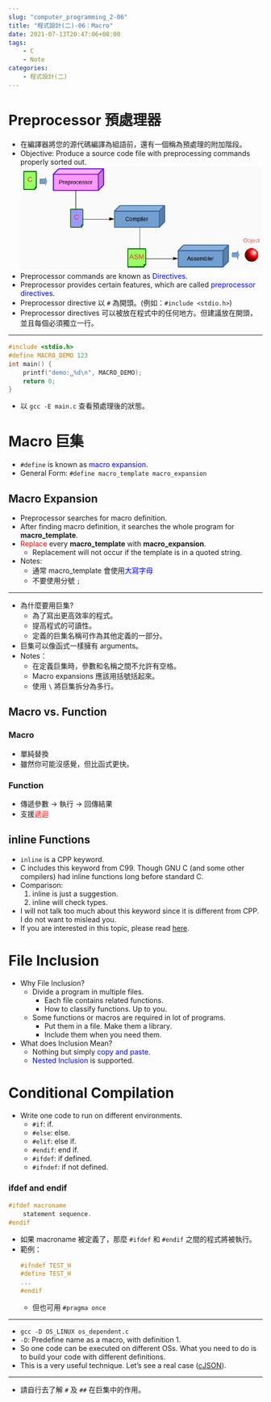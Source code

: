 ```yaml
---
slug: "computer_programming_2-06"
title: "程式設計(二)-06：Macro"
date: 2021-07-13T20:47:06+08:00
tags:
    - C
    - Note
categories:
    - 程式設計(二)
---
```

# Preprocessor 預處理器
- 在編譯器將您的源代碼編譯為組語前，還有一個稱為預處理的附加階段。
- Objective: Produce a source code file with preprocessing commands properly sorted out.
![](computer_programming_2-06-01.jpg)
- Preprocessor commands are known as <font color=blue>Directives</font>.
- Preprocessor provides certain features, which are called <font color=blue>preprocessor directives</font>.
- Preprocessor directive 以 `#` 為開頭。(例如：`#include <stdio.h>`)
- Preprocessor directives 可以被放在程式中的任何地方。但建議放在開頭，並且每個必須獨立一行。
---
```c
#include <stdio.h>
#define MACRO_DEMO 123
int main() {
    printf("demo:␣%d\n", MACRO_DEMO);
    return 0;
}
```
- 以 `gcc -E main.c` 查看預處理後的狀態。
# Macro 巨集
- `#define` is known as <font color=blue>macro expansion</font>.
- General Form: `#define macro_template macro_expansion`
## Macro Expansion
- Preprocessor searches for macro definition.
- After finding macro definition, it searches the whole program for **macro_template**.
- <font color=red>Replace</font> every **macro_template** with **macro_expansion**.
    - Replacement will not occur if the template is in a quoted string.
- Notes:
    - 通常 macro_template 會使用<font color=blue>大寫字母</font>
    - 不要使用分號 `;`
---
- 為什麼要用巨集?
    - 為了寫出更高效率的程式。
    - 提高程式的可讀性。
    - 定義的巨集名稱可作為其他定義的一部分。
- 巨集可以像函式一樣擁有 arguments。
- Notes：
    - 在定義巨集時，參數和名稱之間不允許有空格。
    - Macro expansions 應該用括號括起來。
    - 使用 `\` 將巨集拆分為多行。
## Macro vs. Function
### Macro
- 單純替換
- 雖然你可能沒感覺，但比函式更快。
### Function
- 傳遞參數 -> 執行 -> 回傳結果
- 支援<font color=red>遞迴</font>
## inline Functions
- `inline` is a CPP keyword.
- C includes this keyword from C99. Though GNU C (and some other compilers) had inline functions long before standard C.
- Comparison:
    1. inline is just a suggestion.
    2. inline will check types.
- I will not talk too much about this keyword since it is different from CPP. I do not want to mislead you.
- If you are interested in this topic, please read [here](http://www.greenend.org.uk/rjk/tech/inline.html).

# File Inclusion
- Why File Inclusion?
    - Divide a program in multiple files.
        - Each file contains related functions.
        - How to classify functions. Up to you.
    - Some functions or macros are required in lot of programs.
        - Put them in a file. Make them a library.
        - Include them when you need them.
- What does Inclusion Mean?
    - Nothing but simply <font color=blue>copy and paste</font>.
    - <font color=blue>Nested Inclusion</font> is supported.
# Conditional Compilation
- Write one code to run on different environments.
    - `#if`: if.
    - `#else`: else.
    - `#elif`: else if.
    - `#endif`: end if.
    - `#ifdef`: if defined.
    - `#ifndef`: if not defined.
### ifdef and endif
```c
#ifdef macroname
    statement sequence.
#endif
```
- 如果 macroname 被定義了，那麼 `#ifdef` 和 `#endif` 之間的程式將被執行。
- 範例：
    ```c
    #ifndef TEST_H
    #define TEST_H
    ...
    #endif
    ```
    - 但也可用 `#pragma once`
---
- `gcc -D OS_LINUX os_dependent.c`
- `-D`: Predefine name as a macro, with definition 1.
- So one code can be executed on different OSs. What you need to do is to build your code with different definitions.
- This is a very useful technique. Let’s see a real case ([cJSON](https://github.com/DaveGamble/cJSON/blob/master/cJSON.h)).
---
- 請自行去了解 `#` 及 `##` 在巨集中的作用。